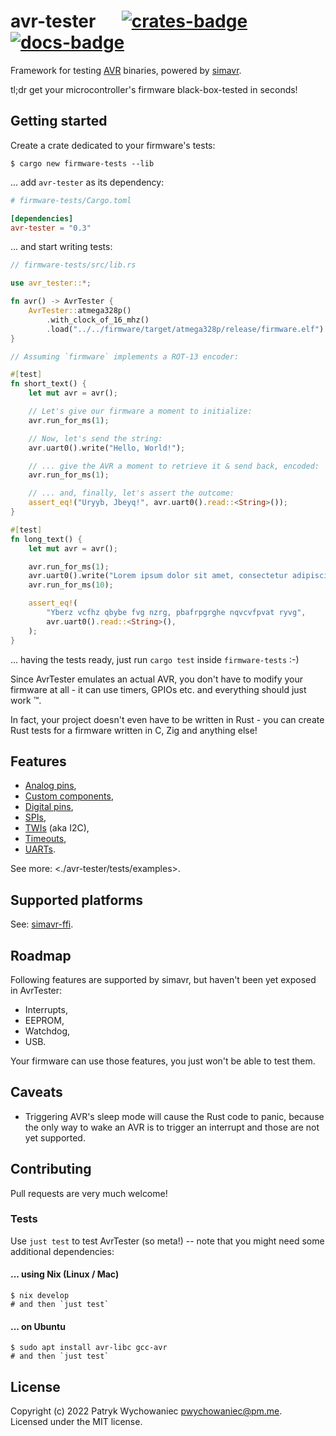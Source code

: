 # avr-tester &emsp; [![crates-badge]][crates-link] [![docs-badge]][docs-link]

[crates-badge]: https://img.shields.io/crates/v/avr-tester.svg
[crates-link]: https://crates.io/crates/avr-tester
[docs-badge]: https://img.shields.io/docsrs/avr-tester
[docs-link]: https://docs.rs/avr-tester

Framework for testing [AVR] binaries, powered by [simavr].

tl;dr get your microcontroller's firmware black-box-tested in seconds!

[AVR]: https://en.wikipedia.org/wiki/AVR_microcontrollers
[simavr]: https://github.com/buserror/simavr

## Getting started

Create a crate dedicated to your firmware's tests:

```shell
$ cargo new firmware-tests --lib
```

... add `avr-tester` as its dependency:

```toml
# firmware-tests/Cargo.toml

[dependencies]
avr-tester = "0.3"
```

... and start writing tests:

```rust
// firmware-tests/src/lib.rs

use avr_tester::*;

fn avr() -> AvrTester {
    AvrTester::atmega328p()
        .with_clock_of_16_mhz()
        .load("../../firmware/target/atmega328p/release/firmware.elf")
}

// Assuming `firmware` implements a ROT-13 encoder:

#[test]
fn short_text() {
    let mut avr = avr();

    // Let's give our firmware a moment to initialize:
    avr.run_for_ms(1);

    // Now, let's send the string:
    avr.uart0().write("Hello, World!");

    // ... give the AVR a moment to retrieve it & send back, encoded:
    avr.run_for_ms(1);

    // ... and, finally, let's assert the outcome:
    assert_eq!("Uryyb, Jbeyq!", avr.uart0().read::<String>());
}

#[test]
fn long_text() {
    let mut avr = avr();

    avr.run_for_ms(1);
    avr.uart0().write("Lorem ipsum dolor sit amet, consectetur adipiscing elit");
    avr.run_for_ms(10);

    assert_eq!(
        "Yberz vcfhz qbybe fvg nzrg, pbafrpgrghe nqvcvfpvat ryvg",
        avr.uart0().read::<String>(),
    );
}
```

... having the tests ready, just run `cargo test` inside `firmware-tests` :-)

Since AvrTester emulates an actual AVR, you don't have to modify your firmware
at all - it can use timers, GPIOs etc. and everything should just work ™.

In fact, your project doesn't even have to be written in Rust - you can create
Rust tests for a firmware written in C, Zig and anything else!

## Features

- [Analog pins](avr-tester/tests/examples/analog_pins.rs),
- [Custom components](avr-tester/tests/examples/shift_register.rs),
- [Digital pins](avr-tester/tests/examples/digital_pins.rs),
- [SPIs](avr-tester/tests/examples/spi.rs),
- [TWIs](avr-tester/tests/examples/twi.rs) (aka I2C),
- [Timeouts](avr-tester/tests/examples/timeout.rs),
- [UARTs](avr-tester/tests/examples/uart.rs).

See more: <./avr-tester/tests/examples>.

## Supported platforms

See: [simavr-ffi](https://github.com/Patryk27/simavr-ffi).

## Roadmap

Following features are supported by simavr, but haven't been yet exposed in
AvrTester:

- Interrupts,
- EEPROM,
- Watchdog,
- USB.

Your firmware can use those features, you just won't be able to test them.

## Caveats

- Triggering AVR's sleep mode will cause the Rust code to panic, because the
  only way to wake an AVR is to trigger an interrupt and those are not yet
  supported.

## Contributing

Pull requests are very much welcome!

### Tests

Use `just test` to test AvrTester (so meta!) -- note that you might need some
additional dependencies:

#### ... using Nix (Linux / Mac)

```shell
$ nix develop
# and then `just test`
```

#### ... on Ubuntu

```shell
$ sudo apt install avr-libc gcc-avr
# and then `just test`
```

## License

Copyright (c) 2022 Patryk Wychowaniec <pwychowaniec@pm.me>.    
Licensed under the MIT license.
